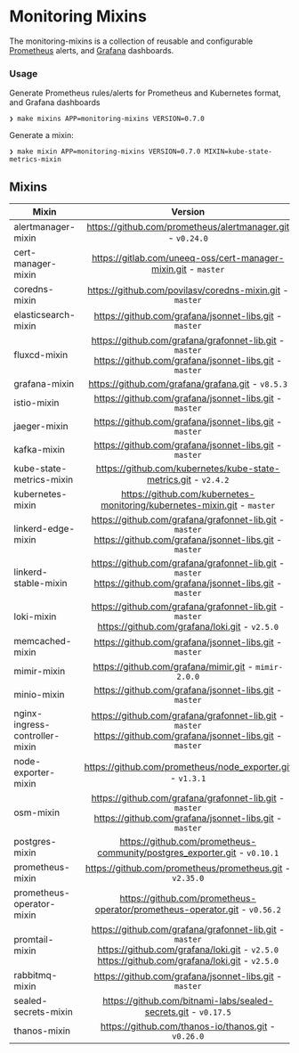# Monitoring Mixins

The monitoring-mixins is a collection of reusable and configurable
[Prometheus](https://prometheus.io/) alerts, and [Grafana](https://grafana.com)
dashboards.

### Usage

Generate Prometheus rules/alerts for Prometheus and Kubernetes format, and Grafana dashboards

```shell
❯ make mixins APP=monitoring-mixins VERSION=0.7.0
```

Generate a mixin:

```shell
❯ make mixin APP=monitoring-mixins VERSION=0.7.0 MIXIN=kube-state-metrics-mixin
```

## Mixins

<!-- BEGIN_MIXINS_DOC -->
| Mixin | Version |
|-------|:-------:|
| alertmanager-mixin | https://github.com/prometheus/alertmanager.git - `v0.24.0` <br> |
| cert-manager-mixin | https://gitlab.com/uneeq-oss/cert-manager-mixin.git - `master` <br> |
| coredns-mixin | https://github.com/povilasv/coredns-mixin.git - `master` <br> |
| elasticsearch-mixin | https://github.com/grafana/jsonnet-libs.git - `master` <br> |
| fluxcd-mixin | https://github.com/grafana/grafonnet-lib.git - `master` <br> https://github.com/grafana/jsonnet-libs.git - `master` <br> |
| grafana-mixin | https://github.com/grafana/grafana.git - `v8.5.3` <br> |
| istio-mixin | https://github.com/grafana/jsonnet-libs.git - `master` <br> |
| jaeger-mixin | https://github.com/grafana/jsonnet-libs.git - `master` <br> |
| kafka-mixin | https://github.com/grafana/jsonnet-libs.git - `master` <br> |
| kube-state-metrics-mixin | https://github.com/kubernetes/kube-state-metrics.git - `v2.4.2` <br> |
| kubernetes-mixin | https://github.com/kubernetes-monitoring/kubernetes-mixin.git - `master` <br> |
| linkerd-edge-mixin | https://github.com/grafana/grafonnet-lib.git - `master` <br> https://github.com/grafana/jsonnet-libs.git - `master` <br> |
| linkerd-stable-mixin | https://github.com/grafana/grafonnet-lib.git - `master` <br> https://github.com/grafana/jsonnet-libs.git - `master` <br> |
| loki-mixin | https://github.com/grafana/grafonnet-lib.git - `master` <br> https://github.com/grafana/loki.git - `v2.5.0` <br> |
| memcached-mixin | https://github.com/grafana/jsonnet-libs.git - `master` <br> |
| mimir-mixin | https://github.com/grafana/mimir.git - `mimir-2.0.0` <br> |
| minio-mixin | https://github.com/grafana/jsonnet-libs.git - `master` <br> |
| nginx-ingress-controller-mixin | https://github.com/grafana/grafonnet-lib.git - `master` <br> https://github.com/grafana/jsonnet-libs.git - `master` <br> |
| node-exporter-mixin | https://github.com/prometheus/node_exporter.git - `v1.3.1` <br> |
| osm-mixin | https://github.com/grafana/grafonnet-lib.git - `master` <br> https://github.com/grafana/jsonnet-libs.git - `master` <br> |
| postgres-mixin | https://github.com/prometheus-community/postgres_exporter.git - `v0.10.1` <br> |
| prometheus-mixin | https://github.com/prometheus/prometheus.git - `v2.35.0` <br> |
| prometheus-operator-mixin | https://github.com/prometheus-operator/prometheus-operator.git - `v0.56.2` <br> |
| promtail-mixin | https://github.com/grafana/grafonnet-lib.git - `master` <br> https://github.com/grafana/loki.git - `v2.5.0` <br> https://github.com/grafana/loki.git - `v2.5.0` <br> |
| rabbitmq-mixin | https://github.com/grafana/jsonnet-libs.git - `master` <br> |
| sealed-secrets-mixin | https://github.com/bitnami-labs/sealed-secrets.git - `v0.17.5` <br> |
| thanos-mixin | https://github.com/thanos-io/thanos.git - `v0.26.0` <br> |
<!-- END_MIXINS_DOC -->
